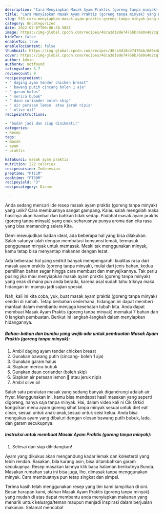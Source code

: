 ```yaml
---
description: "Cara Menyiapkan Masak Ayam Praktis (goreng tanpa minyak) yang Enak"
title: "Cara Menyiapkan Masak Ayam Praktis (goreng tanpa minyak) yang Enak"
slug: 533-cara-menyiapkan-masak-ayam-praktis-goreng-tanpa-minyak-yang-enak
category: Uncategorized
date: 2022-07-07T00:06:40.583Z
image: https://img-global.cpcdn.com/recipes/48ca3d18de7476bb/680x482cq70/masak-ayam-praktis-goreng-tanpa-minyak-foto-resep-utama.jpg
hideToc: false
enableToc: true
enableTocContent: false
thumbnail: https://img-global.cpcdn.com/recipes/48ca3d18de7476bb/680x482cq70/masak-ayam-praktis-goreng-tanpa-minyak-foto-resep-utama.jpg
cover: https://img-global.cpcdn.com/recipes/48ca3d18de7476bb/680x482cq70/masak-ayam-praktis-goreng-tanpa-minyak-foto-resep-utama.jpg
author: Admin
authorAv: notfound
ratingvalue: 3.7
reviewcount: 9
recipeingredient:
- " daging ayam tender chicken breast"
- " bawang putih cincang boleh 1 aja"
- " garam halus"
- " merica bubuk"
- " daun coriander boleh skip"
- " air perasan lemon  atau jeruk nipis"
- " olive oil"
recipeinstructions:

- "Sudah jadi dan siap dinikmati!"
categories:
- Resep
tags:
- masak
- ayam
- praktis

katakunci: masak ayam praktis 
nutrition: 222 calories
recipecuisine: Indonesian
preptime: "PT11M"
cooktime: "PT39M"
recipeyield: "3"
recipecategory: Dinner

---
```





Anda sedang mencari ide resep masak ayam praktis (goreng tanpa minyak) yang unik? Cara membuatnya sangat gampang. Kalau salah mengolah maka hasilnya akan hambar dan bahkan tidak sedap. Padahal masak ayam praktis (goreng tanpa minyak) yang enak seharusnya punya aroma dan cita rasa yang bisa memancing selera Kita.





Demi mewujudkan badan ideal, ada beberapa hal yang bisa dilakukan. Salah satunya ialah dengan membatasi konsumsi lemak, termasuk penggunaan minyak untuk memasak. Meski tak menggunakan minyak, kamu tetap bisa menyantap makanan dengan lezat.

Ada beberapa hal yang sedikit banyak mempengaruhi kualitas rasa dari masak ayam praktis (goreng tanpa minyak), mulai dari jenis bahan, kedua pemilihan bahan segar hingga cara membuat dan menyajikannya. Tak perlu pusing jika mau menyiapkan masak ayam praktis (goreng tanpa minyak) yang enak di mana pun anda berada, karena asal sudah tahu triknya maka hidangan ini mampu jadi sajian spesial.






Nah, kali ini kita coba, yuk, buat masak ayam praktis (goreng tanpa minyak) sendiri di rumah. Tetap berbahan sederhana, hidangan ini dapat memberi manfaat dalam membantu menjaga kesehatan tubuh kita. Anda dapat membuat Masak Ayam Praktis (goreng tanpa minyak) memakai 7 bahan dan 0 langkah pembuatan. Berikut ini langkah-langkah dalam menyiapkan hidangannya.

<!--inarticleads1-->

##### Bahan-bahan dan bumbu yang wajib ada untuk pembuatan Masak Ayam Praktis (goreng tanpa minyak):

1. Ambil  daging ayam tender chicken breast
1. Gunakan  bawang putih (cincang- boleh 1 aja)
1. Gunakan  garam halus
1. Siapkan  merica bubuk
1. Gunakan  daun coriander (boleh skip)
1. Siapkan  air perasan lemon 🍋 atau jeruk nipis
1. Ambil  olive oil


Salah satu peralatan masak yang sedang banyak digandrungi adalah air fryer. Menggunakan ini, kamu bisa mendapat hasil masakan yang seperti digoreng, hanya saja tanpa minyak. Hai, dalam video kali ni Cik Orkid kongsikan menu ayam goreng sihat tanpa minyak sesuai untuk diet eat clean, sesuai untuk anak-anak,sesuai untuk seisi kelua. Anda bisa mengukus ayam yang dibaluri dengan olesan bawang putih bubuk, lada, dan garam secukupnya. 

<!--inarticleads2-->

##### Instruksi untuk membuat Masak Ayam Praktis (goreng tanpa minyak):


1. Selesai dan siap dihidangkan!

Ayam yang dikukus akan mengandung kadar lemak dan kolesterol yang lebih rendah. Rasakan, bila kurang asin, bisa ditambahkan garam secukupnya. Resep masakan lainnya klik baca halaman berikutnya Bunda. Masakan rumahan satu ini bisa juga, lho, dimasak tanpa menggunakan minyak. Cara membuatnya pun tetap singkat dan simpel. 

Terima kasih telah menggunakan resep yang tim kami tampilkan di sini. Besar harapan kami, olahan Masak Ayam Praktis (goreng tanpa minyak) yang mudah di atas dapat membantu anda menyiapkan makanan yang menarik untuk keluarga/teman maupun menjadi inspirasi dalam berjualan makanan. Selamat mencoba!
